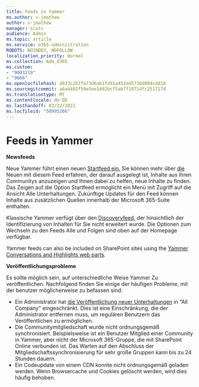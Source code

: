 ```yaml
---
title: Feeds in Yammer
ms.author: v-jmathew
author: v-jmathew
manager: scotv
audience: Admin
ms.topic: article
ms.service: o365-administration
ROBOTS: NOINDEX, NOFOLLOW
localization_priority: Normal
ms.collection: Adm_O365
ms.custom:
- "9003219"
- "9666"
ms.openlocfilehash: d933c2b7fa73d6ab1fd91a452ed5736d084cdd18
ms.sourcegitcommit: a6ab402f59e5ee1492bcf5ab7f18714fc251717d
ms.translationtype: MT
ms.contentlocale: de-DE
ms.lasthandoff: 03/22/2021
ms.locfileid: "50995266"
---
```

# <a name="feeds-in-yammer"></a>Feeds in Yammer

**Newsfeeds**

Neue Yammer führt einen neuen [Startfeed ein.](https://support.microsoft.com/office/what-s-in-the-yammer-home-feed-8fff52dd-5b38-468c-b963-fa4c6a4f9254) Sie können mehr über [die](https://techcommunity.microsoft.com/t5/yammer-blog/yammer-discovery-what-is-in-my-feed/ba-p/1596230) Neuen mit diesem Feed erfahren, der darauf ausgelegt ist, Inhalte aus Ihren Communitys anzuzeigen und Ihnen dabei zu helfen, neue Inhalte zu finden. Das Zeigen auf die Option Startfeed ermöglicht ein Menü mit Zugriff auf die Ansicht Alle Unterhaltungen. Zukünftige Updates für den Feed können Inhalte aus zusätzlichen Quellen innerhalb der Microsoft 365-Suite enthalten.

Klassische Yammer verfügt über den [Discoveryfeed,](https://support.microsoft.com/office/what-s-in-the-yammer-discovery-feed-28ba9a79-2bde-4e7c-8420-db2296c3ca49) der hinsichtlich der Identifizierung von Inhalten für Sie nicht erweitert wurde. Die Optionen zum Wechseln zu den Feeds Alle und Folgen sind oben auf der Homepage verfügbar.

Yammer feeds can also be included on SharePoint sites using the [Yammer Conversations and Highlights web parts](https://support.microsoft.com/office/use-a-yammer-web-part-in-sharepoint-online-a53cfa0c-3d09-42c8-a286-1038a81c59da).

**Veröffentlichungsprobleme**

Es sollte möglich sein, auf unterschiedliche Weise Yammer Zu veröffentlichen. Nachfolgend finden Sie einige der häufigen Probleme, mit der benutzer möglicherweise zu befassen sind:

- Ein Administrator hat [die Veröffentlichung neuer Unterhaltungen](https://support.microsoft.com/office/restrict-all-company-posts-in-yammer-3219d2ae-db15-4c9f-9dd2-28559ae39a97) in "All Company" eingeschränkt. Dies ist eine Einschränkung, die der Administrator entfernen muss, um regulären Benutzern das Veröffentlichen zu ermöglichen.
- Die Communitymitgliedschaft wurde nicht ordnungsgemäß synchronisiert. Beispielsweise ist ein Benutzer Mitglied einer Community in Yammer, aber nicht der Microsoft 365-Gruppe, die mit SharePoint Online verbunden ist. Das Warten auf den Abschluss der Mitgliedschaftssynchronisierung für sehr große Gruppen kann bis zu 24 Stunden dauern.
- Ein Codeupdate von einem CDN konnte nicht ordnungsgemäß geladen werden. Wenn Browsercache und Cookies gelöscht werden, wird dies häufig behoben.
